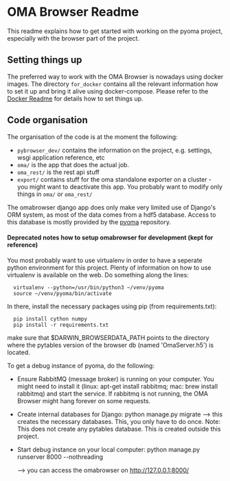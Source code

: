 # OMA Browser Readme

This readme explains how to get started with working on the pyoma project, 
especially with the browser part of the project.

## Setting things up
The preferred way to work with the OMA Browser is nowadays using 
docker images. The directory `for_docker` contains all the relevant 
information how to set it up and bring it alive using docker-compose.
Please refer to the [Docker Readme](for_docker/Readme.md) for details 
how to set things up. 


## Code organisation

The organisation of the code is at the moment the following:

 - `pybrowser_dev/` contains the information on the project, e.g. settings, wsgi application reference, etc
 - `oma/` is the app that does the actual job.
 - `oma_rest/` is the rest api stuff
 - `export/` contains stuff for the oma standalone exporter on a cluster - you
           might want to deactivate this app. 
You probably want to modify only things in `oma/` or `oma_rest/`

The omabrowser django app does only make very limited use of Django's ORM system,
as most of the data comes from a hdf5 database. Access to this database
is mostly provided by the [pyoma](https://zoo.cs.ucl.ac.uk/doc/pyoma) repository. 


#### Deprecated notes how to setup omabrowser for development (kept for reference)

You most probably want to use virtualenv in order to have a seperate python 
environment for this project. Plenty of information on how to use virtualenv
is available on the web. Do something along the lines:

```shell script
  virtualenv --python=/usr/bin/python3 ~/venv/pyoma
  source ~/venv/pyoma/bin/activate
```

In there, install the necessary packages using pip (from requirements.txt):

```shell script
  pip install cython numpy
  pip install -r requirements.txt
```

make sure that $DARWIN_BROWSERDATA_PATH points to the directory where the 
pytables version of the browser db (named 'OmaServer.h5') is located.


To get a debug instance of pyoma, do the following:

- Ensure RabbitMQ (message broker) is running on your computer. You might need to
  install it (linux: apt-get install rabbitmq; mac: brew install rabbitmq) and start
  the service. If rabbitmq is not running, the OMA Browser might hang forever on
  some requests.

- Create internal databases for Django:
  python manage.py migrate
  --> this creates the necessary databases. This, you only have to do once.
  Note: This does not create any pytables database. This is
        created outside this project.

- Start debug instance on your local computer:
  python manage.py runserver 8000 --nothreading

  --> you can access the omabrowser on http://127.0.0.1:8000/


